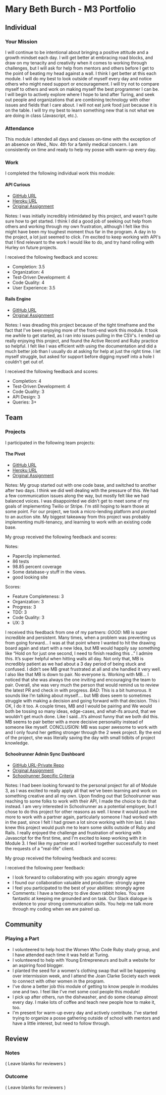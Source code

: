 # Mary Beth Burch - M3 Portfolio

## Individual

### Your Mission

I will continue to be intentional about bringing a positive attitude and a growth mindset each day. I will get better at embracing road blocks, and draw on my tenacity and creativity when it comes to working through challenges, but I will ask for help from mentors and others before I get to the point of beating my head against a wall. I think I get better at this each module. I will do my best to look outside of myself every day and notice others who might need support or encouragement. I will try not to compare myself to others and work on making myself the best programmer I can be. I will begin to actively explore where I hope to land after Turing, and seek out people and organizations that are combining technology with other issues and fields that I care about. I will not eat junk food just because it is on the table. I will try my best to learn something new that is not what we are doing in class (Javascript, etc.).
​
### Attendance

This module I attended all days and classes on-time with the exception of an absence on Wed., Nov. 4th for a family medical concern. I am consistently on time and ready to help my posse with warm-up every day.

### Work

I completed the following individual work this module:

#### API Curious

* [GitHub URL](https://github.com/mbburch/tinyposts)
* [Heroku URL](https://tinyposts-mb.herokuapp.com)
* [Original Assignment](https://github.com/turingschool/lesson_plans/blob/master/ruby_03-professional_rails_applications/apicurious.md)

Notes: I was initially incredibly intimidated by this project, and wasn't quite sure how to get started. I think I did a good job of seeking out help from others and working through my own frustration, although I felt like this might have been my toughest moment thus far in the program. A day in to the project, a lot just seemed to click. I'm excited to keep working with API's that I find relevant to the work I would like to do, and try hand rolling with Hurley on future projects.

I received the following feedback and scores:

* Completion: 3.5
* Organization: 4
* Test-Driven Development: 4
* Code Quality: 4
* User Experience: 3.5

#### Rails Engine

* [GitHub URL](https://github.com/mbburch/rails-engine)
* [Original Assignment](https://github.com/turingschool/lesson_plans/blob/master/ruby_03-professional_rails_applications/rails_engine.md)

Notes: I was dreading this project because of the tight timeframe and the fact that I've been enjoying more of the front-end work this module. It took me awhile to get started, as I ran into issues pulling in the CSV's. I ended up really enjoying this project, and found the Active Record and Ruby practice so helpful. I felt like I was efficient with using the documentation and did a much better job than I usually do at asking for help at just the right time. I let myself struggle, but asked for support before digging myself into a hole I couldn't get out of.

I received the following feedback and scores:

* Completion: 4
* Test-Driven Development: 4
* Code Quality: 3
* API Design: 3
* Queries: 3+

## Team

### Projects

I participated in the following team projects:

#### The Pivot

* [GitHub URL](https://github.com/mbburch/the-pivot)
* [Heroku URL](https://bidday.herokuapp.com)
* [Original Assignment](https://github.com/turingschool/lesson_plans/blob/master/ruby_03-professional_rails_applications/the_pivot.md)

Notes: My group started out with one code base, and switched to another after two days. I think we did well dealing with the pressure of this. We had a few communication issues along the way, but mostly felt like we had balanced voices. I was disappointed we didn't get to meet some of my goals of implementing Twilio or Stripe. I'm still hoping to learn those at some point. For our project, we took a micro-lending platform and pivoted to an auction site. My biggest takeaway from this project was probably implementing multi-tenancy, and learning to work with an existing code base.

My group received the following feedback and scores:

Notes:

* Paperclip implemented.
* 86 tests
* 98.85 percent coverage
* Some database-y stuff in the views.
* good looking site

Scores:

* Feature Completeness: 3
* Organization: 3
* Progress: 3
* TDD: 3
* Code Quality: 3
* UX: 3

I received this feedback from one of my partners: *GOOD*​: MB is super incredible and persistent. Many times, when a problem was preventing us from going forward… I was at that point where I wanted to hit the drawing board again and start with a new Idea, but MB would happily say something like “Hold on for just one second, I need to finish reading this ..” I admire this. It’s super helpful when hitting walls all day. Not only that, MB is incredibly patient as we had about a 3 day period of being stuck and confused. I didn’t see MB great frustrated at all and she handled it very well. I also like that MB is down to pair. No everyone is. Working with MB… I noticed that she was always the one inviting and encouraging the team to pair. Overall, she was very much the person that would remind us to review the latest PR and check in with progress. ​*BAD*​: This is a bit humorous. It sounds like I’m talking about myself…. but MB does seem to sometimes struggle with making a decision and going forward with that decision. This i OK, I do it too. A couple times, MB and I would be pairing and We would both be tossing so many ideas, edge-cases, and what-ifs around, that we wouldn’t get much done. Like I said…It’s almost funny that we both did this. MB seems to pair better with a more decisive personality instead of someone like myself. CONCLUSION: MB was super awesome to work with and I only found her getting stronger through the 2 week project. By the end of the project, she was literally saving the day with small tidbits of project knowledge.

#### Schoolrunner Admin Sync Dashboard

* [GitHub URL-Private Repo](https://github.com/Schoolrunner/tssd-1507-b)
* [Original Assignment](https://github.com/turingschool/lesson_plans/blob/master/ruby_03-professional_rails_applications/self_directed_project.md)
* [Schoolrunner Specific Criteria](https://docs.google.com/document/d/1cOphM8Wqt15RL06gbKcf7S88B6nAXc2VGkyN2zPlaxg/edit?usp=sharing)

Notes: I had been looking forward to the personal project for all of Module 3, as I was excited to really apply all that we've been learning and work on something creative and all my own. Upon finding out that Schoolrunner was reaching to some folks to work with their API, I made the choice to do that instead. I am very interested in Schoolrunner as a potential employer, but I chose to do this project for other reasons as well. I knew it would push me more to work with a partner again, particularly someone I had worked with in the past, since I felt I had grown a lot since working with him last. I also knew this project would push me to learn some skills outside of Ruby and Rails. I really enjoyed the challenge and frustration of working with Javascript for the first time, and I'm excited to keep working with it in Module 3. I feel like my partner and I worked together successfully to meet the requests of a "real-life" client.

My group received the following feedback and scores:

I received the following peer feedback:

* I look forward to collaborating with you again: strongly agree
* I found our collaboration valuable and productive: strongly agree
* I feel you participated to the best of your abilities: strongly agree
* Comments: I have a tendency to dive down rabbit holes. You are fantastic at keeping me grounded and on task. Our Slack dialogue is evidence to your strong communication skills. You help me talk more through my coding when we are paired up.

## Community

### Playing a Part

* I volunteered to help host the Women Who Code Ruby study group, and I have attended each time it was held at Turing.
* I volunteered to help with Young Entrepreneurs and built a website for an aspiring food blogger.
* I planted the seed for a women's clothing swap that will be happening over intermission week, and I attend the Joan Clarke Society each week to connect with other women in the program.
* I've done a better job this module of getting to know people in modules one and two. I feel like I've met some cool people this module!
* I pick up after others, run the dishwasher, and do some cleanup almost every day. I make lots of coffee and teach new people how to make it, too.
* I'm present for warm-up every day and actively contribute. I've started trying to organize a posse gathering outside of school with mentors and have a little interest, but need to follow through.

## Review

### Notes

( Leave blanks for reviewers )

### Outcome

( Leave blanks for reviewers )
